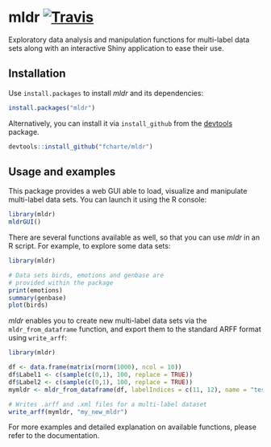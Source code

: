 mldr [![Travis](https://img.shields.io/travis/fcharte/mldr.svg)](https://travis-ci.org/fcharte/mldr/)
====

Exploratory data analysis and manipulation functions for multi-label data sets along
with an interactive Shiny application to ease their use.

## Installation

Use `install.packages` to install *mldr* and its dependencies:

```R
install.packages("mldr")
```

Alternatively, you can install it via `install_github` from the 
[devtools](https://github.com/hadley/devtools) package.

```R
devtools::install_github("fcharte/mldr")
```

## Usage and examples

This package provides a web GUI able to load, visualize and manipulate 
multi-label data sets. You can launch it using the R console:

```R
library(mldr)
mldrGUI()
```

There are several functions available as well, so that you can
use *mldr* in an R script. For example, to explore some data sets:

```R
library(mldr)

# Data sets birds, emotions and genbase are
# provided within the package
print(emotions)
summary(genbase)
plot(birds)
```

*mldr* enables you to create new multi-label data sets via the 
`mldr_from_dataframe` function, and export them to the standard 
ARFF format using `write_arff`:

```R
library(mldr)

df <- data.frame(matrix(rnorm(1000), ncol = 10))
df$Label1 <- c(sample(c(0,1), 100, replace = TRUE))
df$Label2 <- c(sample(c(0,1), 100, replace = TRUE))
mymldr <- mldr_from_dataframe(df, labelIndices = c(11, 12), name = "testMLDR")

# Writes .arff and .xml files for a multi-label dataset
write_arff(mymldr, "my_new_mldr")
```

For more examples and detailed explanation on available functions, 
please refer to the documentation.
